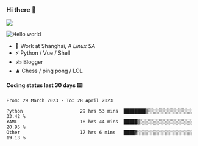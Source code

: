 ### Hi there 👋
![](https://komarev.com/ghpvc/?username=Xuhandsome)


<img src="https://github-readme-stats.vercel.app/api?username=XuHandsome&show_icons=true&theme=merko" alt="Hello world">

<br/>

- 🍻  Work at Shanghai, _A Linux SA_
- ⚡  Python / Vue / Shell
- ✍️  Blogger
- ♟  Chess / ping pong / LOL

#### Coding status last 30 days ⌨️

<!--START_SECTION:waka-->

```text
From: 29 March 2023 - To: 28 April 2023

Python                     29 hrs 53 mins  ████████▒░░░░░░░░░░░░░░░░   33.42 %
YAML                       18 hrs 44 mins  █████▒░░░░░░░░░░░░░░░░░░░   20.95 %
Other                      17 hrs 6 mins   ████▓░░░░░░░░░░░░░░░░░░░░   19.13 %
```

<!--END_SECTION:waka-->
